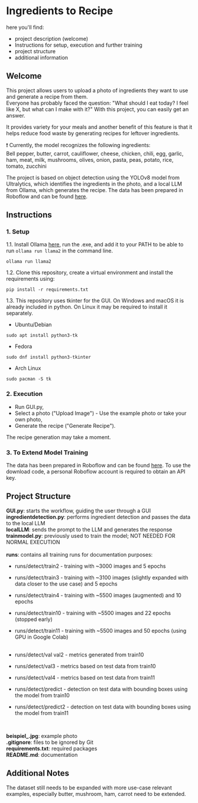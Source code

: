 # Ingredients to Recipe 

here you'll find:
- project description (welcome)
- Instructions for setup, execution and further training 
- project structure 
- additional information

## Welcome 
This project allows users to upload a photo of ingredients they want to use and generate a recipe from them.  
Everyone has probably faced the question: "What should I eat today? I feel like X, but what can I make with it?" With this project, you can easily get an answer.  

It provides variety for your meals and another benefit of this feature is that it helps reduce food waste by generating recipes for leftover ingredients.  

:exclamation: Currently, the model recognizes the following ingredients:  
Bell pepper, butter, carrot, cauliflower, cheese, chicken, chili, egg, garlic, ham, meat, milk, mushrooms, olives, onion, pasta, peas, potato, rice, tomato, zucchini  

The project is based on object detection using the YOLOv8 model from Ultralytics, which identifies the ingredients in the photo, and a local LLM from Ollama, which generates the recipe.
The data has been prepared in Roboflow and can be found [here](https://universe.roboflow.com/mymlproject-j4uiu/ingredients-2-nct08/browse?queryText=&pageSize=50&startingIndex=0&browseQuery=true).

## Instructions 

### 1. Setup 
1.1. Install Ollama [here](https://ollama.com/), run the .exe, and add it to your PATH to be able to run `ollama run llama2` in the command line.  
```
ollama run llama2
```

1.2. Clone this repository, create a virtual environment and install the requirements using:  
```
pip install -r requirements.txt
```
1.3. This repository uses tkinter for the GUI. On Windows and macOS it is already included in python. On Linux it may be required to install it separately. <br>
- Ubuntu/Debian
````
sudo apt install python3-tk
````

- Fedora

````
sudo dnf install python3-tkinter
````

- Arch Linux
````
sudo pacman -S tk
````

### 2. Execution

- Run GUI.py,
- Select a photo ("Upload Image") - Use the example photo or take your own photo,
- Generate the recipe ("Generate Recipe").

The recipe generation may take a moment.

### 3. To Extend Model Training

The data has been prepared in Roboflow and can be found [here](https://universe.roboflow.com/mymlproject-j4uiu/ingredients-2-nct08/browse?queryText=&pageSize=50&startingIndex=0&browseQuery=true).
To use the download code, a personal Roboflow account is required to obtain an API key.

## Project Structure

**GUI.py**: starts the workflow, guiding the user through a GUI <br>
**ingredientdetection.py**: performs ingredient detection and passes the data to the local LLM <br>
**localLLM**: sends the prompt to the LLM and generates the response <br>
**trainmodel.py**: previously used to train the model; NOT NEEDED FOR NORMAL EXECUTION <br>
<br>
**runs**: contains all training runs for documentation purposes: <br>

- runs/detect/train2 - training with ~3000 images and 5 epochs

- runs/detect/train3 - training with ~3100 images (slightly expanded with data closer to the use case) and 5 epochs

- runs/detect/train4 - training with ~5500 images (augmented) and 10 epochs

- runs/detect/train10 - training with ~5500 images and 22 epochs (stopped early)

- runs/detect/train11 - training with ~5500 images and 50 epochs (using GPU in Google Colab)
<br><br>

- runs/detect/val val2 - metrics generated from train10

- runs/detect/val3 - metrics based on test data from train10

- runs/detect/val4 - metrics based on test data from train11

- runs/detect/predict - detection on test data with bounding boxes using the model from train10

- runs/detect/predict2 - detection on test data with bounding boxes using the model from train11

<br>

**beispiel_.jpg**: example photo <br>
**.gitignore**: files to be ignored by Git <br>
**requirements.txt**: required packages <br>
**README.md**: documentation <br>

## Additional Notes

The dataset still needs to be expanded with more use-case relevant examples, especially butter, mushroom, ham, carrot need to be extended.
